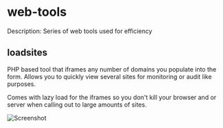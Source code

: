 # web-tools
Description: Series of web tools used for efficiency

## loadsites
PHP based tool that iframes any number of domains you populate into the form.
Allows you to quickly view several sites for monitoring or audit like purposes.

Comes with lazy load for the iframes so you don't kill your browser and or server when calling out to large amounts of sites.

![Screenshot](http://i.imgur.com/wmybDRK.png)
